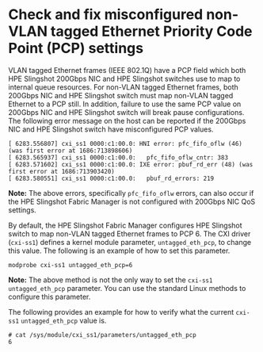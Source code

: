 # Check and fix misconfigured non-VLAN tagged Ethernet Priority Code Point (PCP) settings

VLAN tagged Ethernet frames (IEEE 802.1Q) have a PCP field which both HPE Slingshot 200Gbps NIC and HPE Slingshot switches use to map to internal queue resources. For non-VLAN tagged Ethernet frames, both 200Gbps NIC and HPE Slingshot switch must map non-VLAN tagged Ethernet to a PCP still. In addition, failure to use the same PCP value on 200Gbps NIC and HPE Slingshot switch will break pause configurations. The following error message on the host can be reported if the 200Gbps NIC and HPE Slingshot switch have misconfigured PCP values.

```screen
[ 6283.556807] cxi_ss1 0000:c1:00.0: HNI error: pfc_fifo_oflw (46) (was first error at 1686:713898606)
[ 6283.565937] cxi_ss1 0000:c1:00.0:   pfc_fifo_oflw_cntr: 383
[ 6283.571602] cxi_ss1 0000:c1:00.0: IXE error: pbuf_rd_err (48) (was first error at 1686:713903420)
[ 6283.580551] cxi_ss1 0000:c1:00.0:   pbuf_rd_errors: 219
```

**Note:** The above errors, specifically `pfc_fifo_oflw` errors, can also occur if the HPE Slingshot Fabric Manager is not configured with 200Gbps NIC QoS settings.

By default, the HPE Slingshot Fabric Manager configures HPE Slingshot switch to map non-VLAN tagged Ethernet frames to PCP 6. The CXI driver (`cxi-ss1`) defines a kernel module parameter, `untagged_eth_pcp`, to change this value. The following is an example of how to set this parameter.

```screen
modprobe cxi-ss1 untagged_eth_pcp=6
```

**Note:** The above method is not the only way to set the `cxi-ss1` `untagged_eth_pcp` parameter. You can use the standard Linux methods to configure this parameter.

The following provides an example for how to verify what the current `cxi-ss1` `untagged_eth_pcp` value is.

```screen
# cat /sys/module/cxi_ss1/parameters/untagged_eth_pcp
6
```
